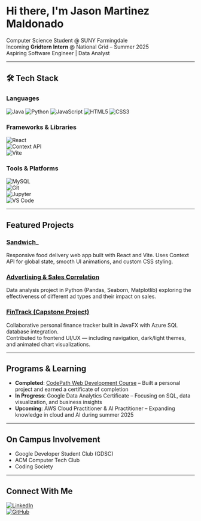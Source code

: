 # Hi there, I'm Jason Martinez Maldonado

Computer Science Student @ SUNY Farmingdale  
Incoming **Gridtern Intern** @ National Grid – Summer 2025  
Aspiring Software Engineer | Data Analyst 

---

## 🛠 Tech Stack

### Languages  
![Java](https://img.shields.io/badge/Java-%23ED8B00.svg?style=for-the-badge&logo=openjdk&logoColor=white)  ![Python](https://img.shields.io/badge/Python-%2314354C.svg?style=for-the-badge&logo=python&logoColor=white)  ![JavaScript](https://img.shields.io/badge/JavaScript-%23F7DF1E.svg?style=for-the-badge&logo=javascript&logoColor=black)  ![HTML5](https://img.shields.io/badge/HTML5-%23E34F26.svg?style=for-the-badge&logo=html5&logoColor=white)  ![CSS3](https://img.shields.io/badge/CSS3-%231572B6.svg?style=for-the-badge&logo=css3&logoColor=white)

### Frameworks & Libraries  
![React](https://img.shields.io/badge/React-%2361DAFB.svg?style=for-the-badge&logo=react&logoColor=black)  
![Context API](https://img.shields.io/badge/Context_API-%2361DAFB.svg?style=for-the-badge&logo=react&logoColor=black)  
![Vite](https://img.shields.io/badge/Vite-%23646CFF.svg?style=for-the-badge&logo=vite&logoColor=white)

### Tools & Platforms  
![MySQL](https://img.shields.io/badge/MySQL-%2300f.svg?style=for-the-badge&logo=mysql&logoColor=white)  
![Git](https://img.shields.io/badge/Git-%23F05033.svg?style=for-the-badge&logo=git&logoColor=white)  
![Jupyter](https://img.shields.io/badge/Jupyter-%23F37626.svg?style=for-the-badge&logo=jupyter&logoColor=white)  
![VS Code](https://img.shields.io/badge/VSCode-%23007ACC.svg?style=for-the-badge&logo=visual-studio-code&logoColor=white)

---

## Featured Projects

### [Sandwich_](https://github.com/jason-m35/sandwich_)  
Responsive food delivery web app built with React and Vite. Uses Context API for global state, smooth UI animations, and custom CSS styling.

### [Advertising & Sales Correlation](https://github.com/jason-m35/Advertising-Correlation)  
Data analysis project in Python (Pandas, Seaborn, Matplotlib) exploring the effectiveness of different ad types and their impact on sales.

### [FinTrack (Capstone Project)](https://github.com/WJijon223/FinTrack)  
Collaborative personal finance tracker built in JavaFX with Azure SQL database integration.  
Contributed to frontend UI/UX — including navigation, dark/light themes, and animated chart visualizations.

---

## Programs & Learning

-  **Completed**: [CodePath Web Development Course](https://www.codepath.org) – Built a personal project and earned a certificate of completion  
-  **In Progress**: Google Data Analytics Certificate – Focusing on SQL, data visualization, and business insights  
-  **Upcoming**: AWS Cloud Practitioner & AI Practitioner – Expanding knowledge in cloud and AI during summer 2025  

---

## On Campus Involvement

- Google Developer Student Club (GDSC)  
- ACM Computer Tech Club  
- Coding Society  

---

## Connect With Me

[![LinkedIn](https://img.shields.io/badge/LinkedIn-%230077B5.svg?style=for-the-badge&logo=linkedin&logoColor=white)](https://www.linkedin.com/in/jason-martinez-maldonado)  
[![GitHub](https://img.shields.io/badge/GitHub-%23121011.svg?style=for-the-badge&logo=github&logoColor=white)](https://github.com/jason-m35)

